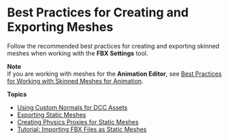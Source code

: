 # Best Practices for Creating and Exporting Meshes<a name="char-fbx-importer-best-practices"></a>

Follow the recommended best practices for creating and exporting skinned meshes when working with the ****FBX Settings**** tool\.

**Note**  
If you are working with meshes for the **Animation Editor**, see [Best Practices for Working with Skinned Meshes for Animation](best-practices-for-working-with-meshes-for-animations.md)\.

**Topics**
+ [Using Custom Normals for DCC Assets](fbx-importer-use-custom-normals.md)
+ [Exporting Static Meshes](char-fbx-importer-export-static-meshes-best-practices.md)
+ [Creating Physics Proxies for Static Meshes](char-fbx-export-static-meshes-best-practices-physics.md)
+ [Tutorial: Importing FBX Files as Static Meshes](importing-fbx-files-as-static-meshes.md)